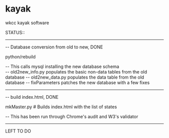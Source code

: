 kayak
=====

wkcc kayak software

STATUS::

---------------------------------

-- Database conversion from old to new, DONE

python/rebuild

-- This calls mysql installing the new database schema  
-- old2new_info.py populates the basic non-data tables from the old database
-- old2new_data.py populates the data table from the old database
-- fixParameters patches the new database with a few fixes

---------------------------------

-- build index.html, DONE

mkMaster.py # Builds index.html with the list of states

-- This has been run through Chrome's audit and W3's validator

---------------------------------

LEFT TO DO
